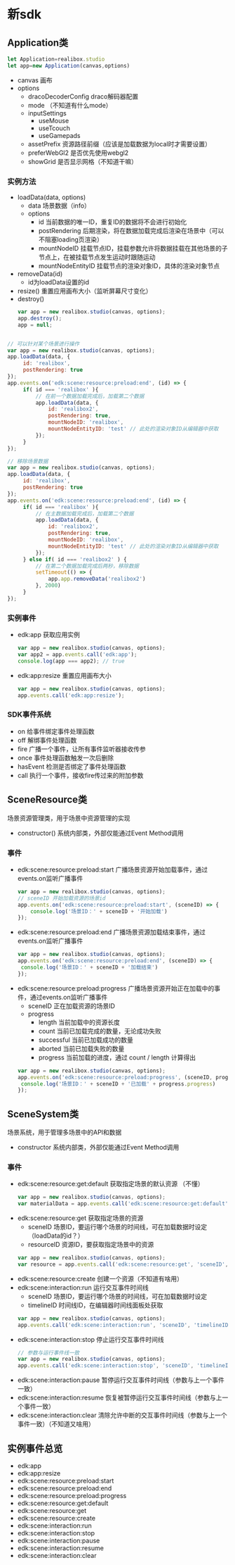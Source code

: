 # 新sdk
## Application类
```js
let Application=realibox.studio
let app=new Application(canvas,options)
```
- canvas 画布
- options
	- dracoDecoderConfig draco解码器配置
	- mode （不知道有什么mode）
	- inputSettings
		- useMouse
		- useTcouch
		- useGamepads
	- assetPrefix 资源路径前缀（应该是加载数据为local时才需要设置）
	- preferWebGl2 是否优先使用webgl2
	- showGrid 是否显示网格（不知道干嘛）
### 实例方法
- loadData(data, options)
	- data 场景数据（info）
	- options
		- id 当前数据的唯一ID，重复ID的数据将不会进行初始化
		- postRendering 后期渲染，将在数据加载完成后渲染在场景中（可以不阻塞loading页渲染）
		- mountNodeID 挂载节点ID，挂载参数允许将数据挂载在其他场景的子节点上，在被挂载节点发生运动时跟随运动
		- mountNodeEntityID 挂载节点的渲染对象ID，具体的渲染对象节点
- removeData(id)
	- id为loadData设置的id
- resize() 重置应用画布大小（监听屏幕尺寸变化）
- destroy()
	```js
	var app = new realibox.studio(canvas, options);
	app.destroy();
	app = null;
	```
```js

// 可以针对某个场景进行操作
var app = new realibox.studio(canvas, options);
app.loadData(data, {
     id: 'realibox',
     postRendering: true
});
app.events.on('edk:scene:resource:preload:end', (id) => {
     if( id === 'realibox' ){
         // 在前一个数据加载完成后，加载第二个数据
         app.loadData(data, {
             id: 'realibox2',
             postRendering: true,
             mountNodeID: 'realibox',
             mountNodeEntityID: 'test' // 此处的渲染对象ID从编辑器中获取
         });
     }
});
```
```js
// 移除场景数据
var app = new realibox.studio(canvas, options);
app.loadData(data, {
     id: 'realibox',
     postRendering: true
});
app.events.on('edk:scene:resource:preload:end', (id) => {
     if( id === 'realibox' ){
         // 在主数据加载完成后，加载第二个数据
         app.loadData(data, {
             id: 'realibox2',
             postRendering: true,
             mountNodeID: 'realibox',
             mountNodeEntityID: 'test' // 此处的渲染对象ID从编辑器中获取
         });
     } else if( id === 'realibox2' ) {
         // 在第二个数据加载完成后两秒，移除数据
         setTimeout(() => {
             app.app.removeData('realibox2')
         }, 2000)
     }
});
```
### 实例事件
- edk:app 获取应用实例
	```js
	var app = new realibox.studio(canvas, options);
	var app2 = app.events.call('edk:app');
	console.log(app === app2); // true
	```
- edk:app:resize 重置应用画布大小
	```js
	var app = new realibox.studio(canvas, options);
	app.events.call('edk:app:resize');
	```
### SDK事件系统
- on 给事件绑定事件处理函数
- off 解绑事件处理函数
- fire 广播一个事件，让所有事件监听器接收传参
- once 事件处理函数触发一次后删除
- hasEvent 检测是否绑定了事件处理函数
- call 执行一个事件，接收fire传过来的附加参数

## SceneResource类
场景资源管理类，用于场景中资源管理的实现
- constructor()
	系统内部类，外部仅能通过Event Method调用

### 事件
- edk:scene:resource:preload:start
	广播场景资源开始加载事件，通过events.on监听广播事件
	```js
	var app = new realibox.studio(canvas, options);
	// sceneID 开始加载资源的场景id
	app.events.on('edk:scene:resource:preload:start', (sceneID) => {
   		console.log('场景ID：' + sceneID + '开始加载')
	});
	```
- edk:scene:resource:preload:end
	广播场景资源加载结束事件，通过events.on监听广播事件
	```js
	var app = new realibox.studio(canvas, options);
	app.events.on('edk:scene:resource:preload:end', (sceneID) => {
     console.log('场景ID：' + sceneID + '加载结束')
	});
	```
- edk:scene:resource:preload:progress
	广播场景资源开始正在加载中的事件，通过events.on监听广播事件
	- sceneID 正在加载资源的场景ID
	- progress
		- length 当前加载中的资源长度
		- count 当前已加载完成的数量，无论成功失败
		- successful 当前已加载成功的数量
		- aborted 当前已加载失败的数量
		- progress 当前加载的进度，通过 count / length 计算得出
	```js
	var app = new realibox.studio(canvas, options);
	app.events.on('edk:scene:resource:preload:progress', (sceneID, progress) => {
     console.log('场景ID：' + sceneID + '已加载' + progress.progress)
	});
	```
	
## SceneSystem类
场景系统，用于管理多场景中的API和数据
- constructor
	系统内部类，外部仅能通过Event Method调用

### 事件
- edk:scene:resource:get:default 
	获取指定场景的默认资源 （不懂）
	```js
	var app = new realibox.studio(canvas, options);
	var materialData = app.events.call('edk:scene:resource:get:default', 'material');
	```
- edk:scene:resource:get
	获取指定场景的资源
	- sceneID 场景ID，要运行哪个场景的时间线，可在加载数据时设定（loadData的id？）
	- resourceID 资源ID，要获取指定场景中的资源
	```js
	var app = new realibox.studio(canvas, options);
	var resource = app.events.call('edk:scene:resource:get', 'sceneID', 'resourceID');
	```
- edk:scene:resource:create
	创建一个资源（不知道有啥用）
- edk:scene:interaction:run
	运行交互事件时间线
	- sceneID 场景ID，要运行哪个场景的时间线，可在加载数据时设定
	- timelineID 时间线ID，在编辑器时间线面板处获取
	```js
	var app = new realibox.studio(canvas, options);
	app.events.call('edk:scene:interaction:run', 'sceneID', 'timelineID');
	```
- edk:scene:interaction:stop
	停止运行交互事件时间线
	```js
	// 参数与运行事件线一致
	var app = new realibox.studio(canvas, options);
	app.events.call('edk:scene:interaction:stop', 'sceneID', 'timelineID');
	```
- edk:scene:interaction:pause
	暂停运行交互事件时间线（参数与上一个事件一致）
- edk:scene:interaction:resume
	恢复被暂停运行交互事件时间线（参数与上一个事件一致）
- edk:scene:interaction:clear
	清除允许中断的交互事件时间线（参数与上一个事件一致）（不知道又啥用）
	
## 实例事件总览
- edk:app 
- edk:app:resize
- edk:scene:resource:preload:start
- edk:scene:resource:preload:end
- edk:scene:resource:preload:progress
- edk:scene:resource:get:default
- edk:scene:resource:get
- edk:scene:resource:create
- edk:scene:interaction:run
- edk:scene:interaction:stop
- edk:scene:interaction:pause
- edk:scene:interaction:resume
- edk:scene:interaction:clear
	
	